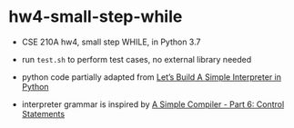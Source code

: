 # hw4-small-step-while

- CSE 210A hw4, small step WHILE, in Python 3.7

- run `test.sh` to perform test cases, no external library needed
 
- python code partially adapted from [Let’s Build A Simple Interpreter in Python](https://ruslanspivak.com/lsbasi-part7/)
 
- interpreter grammar is inspired by [A Simple Compiler - Part 6: Control Statements](http://www.semware.com/html/06-parse.html)